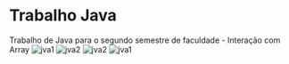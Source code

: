 # Trabalho Java
 Trabalho de Java para o segundo semestre de faculdade - Interação com Array
![jva1](https://user-images.githubusercontent.com/86326004/141397977-acfa911a-8c1e-4fbd-b92d-ffac0ac73ff8.JPG)
![jva2](https://user-images.githubusercontent.com/86326004/141397981-e3c0c9c1-9e45-4a52-a803-68eec2ea68f6.JPG)
![jva2](https://user-images.githubusercontent.com/86326004/141397987-3b5b063f-32bb-4628-942e-f35c2f00b728.JPG)
![jva1](https://user-images.githubusercontent.com/86326004/141397989-4bfc1c08-e9fd-4e81-b411-6d8171ca1fb1.JPG)

